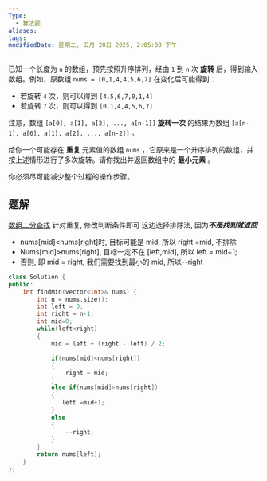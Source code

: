 ```yaml
---
Type:
  - 算法题
aliases: 
tags: 
modifiedDate: 星期二, 五月 20日 2025, 2:05:00 下午
---
```

已知一个长度为 `n` 的数组，预先按照升序排列，经由 `1` 到 `n` 次 **旋转** 后，得到输入数组。例如，原数组 `nums = [0,1,4,4,5,6,7]` 在变化后可能得到：

- 若旋转 `4` 次，则可以得到 `[4,5,6,7,0,1,4]`
- 若旋转 `7` 次，则可以得到 `[0,1,4,4,5,6,7]`

注意，数组 `[a[0], a[1], a[2], ..., a[n-1]]` **旋转一次** 的结果为数组 `[a[n-1], a[0], a[1], a[2], ..., a[n-2]]` 。

给你一个可能存在 **重复** 元素值的数组 `nums` ，它原来是一个升序排列的数组，并按上述情形进行了多次旋转。请你找出并返回数组中的 **最小元素** 。

你必须尽可能减少整个过程的操作步骤。

## 题解

[数组二分查找](数组二分查找.md)
针对重复, 修改判断条件即可
这边选择排除法, 因为***不是找到就返回***
- nums[mid]<nums[right]时, 目标可能是 mid, 所以 right =mid, 不排除
- Nums[mid]>nums[right], 目标一定不在 [left,mid], 所以 left = mid+1;
- 否则, 即 mid = right, 我们需要找到最小的 mid, 所以--right

```cpp
class Solution {
public:
    int findMin(vector<int>& nums) {
        int n = nums.size();
        int left = 0;
        int right = n-1;
        int mid=0;
        while(left<right)
        {
            mid = left + (right - left) / 2;

            if(nums[mid]<nums[right])
            {
                right = mid;
            }
            else if(nums[mid]>nums[right])
            {
               left =mid+1;
            }
            else
            {
                --right;
            }
        }
        return nums[left];
    }
};
```
